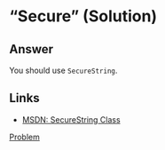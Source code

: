# “Secure” (Solution)

## Answer

You should use `SecureString`.

## Links

* [MSDN: SecureString Class](http://msdn.microsoft.com/library/system.security.securestring.aspx)

[Problem](./Secure-P.md)